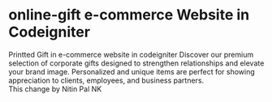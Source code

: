 # online-gift e-commerce Website in Codeigniter
Printted Gift in e-commerce website in codeigniter 
Discover our premium selection of corporate gifts designed to strengthen relationships and elevate your brand image. Personalized and unique items are perfect for showing appreciation to clients, employees, and business partners.
<br>
This change by Nitin Pal NK
